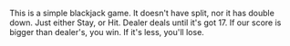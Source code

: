 This is a simple blackjack game. It doesn't have split, nor it has double down.
Just either Stay, or Hit. Dealer deals until it's got 17. If our score is bigger than dealer's, you win. If it's less, you'll lose.
